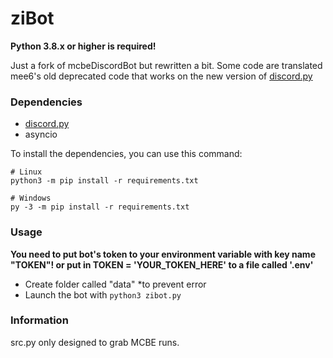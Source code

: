 # ziBot

**Python 3.8.x or higher is required!**

Just a fork of mcbeDiscordBot but rewritten a bit. Some code are translated mee6's old deprecated code that works on the new version of [discord.py](https://github.com/Rapptz/discord.py)

### Dependencies
- [discord.py](https://github.com/Rapptz/discord.py)
- asyncio

To install the dependencies, you can use this command:
```
# Linux
python3 -m pip install -r requirements.txt

# Windows
py -3 -m pip install -r requirements.txt
```

### Usage
**You need to put bot's token to your environment variable with key name "TOKEN"! or put in TOKEN = 'YOUR_TOKEN_HERE' to a file called '.env'**

- Create folder called "data" *to prevent error
- Launch the bot with ```python3 zibot.py```

### Information
src.py only designed to grab MCBE runs.
